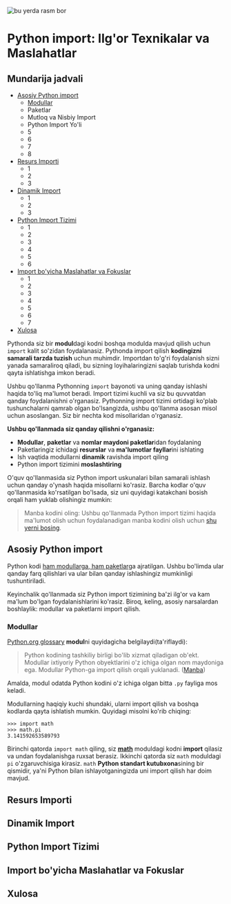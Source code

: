 ![bu yerda rasm bor](https://realpython.com/cdn-cgi/image/width=960,format=auto/https://files.realpython.com/media/Python-Imports_Watermarked.ae72c8a00197.jpg)
# Python import: Ilg'or Texnikalar va Maslahatlar
## Mundarija jadvali
* [Asosiy Python import](https://github.com/ShodmonovZafar/import_python#asosiy-python-import)
    + [Modullar](https://github.com/ShodmonovZafar/import_python#modullar)
    + Paketlar
    + Mutloq va Nisbiy Import
    + Python Import Yo'li
    + 5
    + 6
    + 7
    + 8
* [Resurs Importi](https://github.com/ShodmonovZafar/import_python#resurs-importi)
    + 1
    + 2
    + 3
* [Dinamik Import](https://github.com/ShodmonovZafar/import_python#dinamik-import)
    + 1
    + 2
    + 3
* [Python Import Tizimi](https://github.com/ShodmonovZafar/import_python#python-import-tizimi)
    + 1
    + 2
    + 3
    + 4
    + 5
    + 6
* [Import bo'yicha Maslahatlar va Fokuslar](https://github.com/ShodmonovZafar/import_python#import-boyicha-maslahatlar-va-fokuslar)
    + 1
    + 2
    + 3
    + 4
    + 5
    + 6
    + 7
* [Xulosa](https://github.com/ShodmonovZafar/import_python#xulosa)

Pythonda siz bir **modul**dagi kodni boshqa modulda mavjud qilish uchun `import` kalit so'zidan foydalanasiz. Pythonda import qilish **kodingizni samarali tarzda tuzish** uchun muhimdir. Importdan to'g'ri foydalanish sizni yanada samaraliroq qiladi, bu sizning loyihalaringizni saqlab turishda kodni qayta ishlatishga imkon beradi.

Ushbu qo'llanma Pythonning `import` bayonoti va uning qanday ishlashi haqida to'liq ma'lumot beradi. Import tizimi kuchli va siz bu quvvatdan qanday foydalanishni o'rganasiz. Pythonning import tizimi ortidagi ko'plab tushunchalarni qamrab olgan bo'lsangizda, ushbu qo'llanma asosan misol uchun asoslangan. Siz bir nechta kod misollaridan o'rganasiz.

**Ushbu qo'llanmada siz qanday qilishni o'rganasiz:**
* **Modullar**, **paketlar** va **nomlar maydoni paketlar**idan foydalaning
* Paketlaringiz ichidagi **resurslar** va **ma'lumotlar fayllar**ini ishlating
* Ish vaqtida modullarni **dinamik** ravishda import qiling
* Python import tizimini **moslashtiring**

<!-- https://realpython.com/bonus/python-import/ -->
O'quv qo'llanmasida siz Python import uskunalari bilan samarali ishlash uchun qanday o'ynash haqida misollarni ko'rasiz. Barcha kodlar o'quv qo'llanmasida ko'rsatilgan bo'lsada, siz uni quyidagi katakchani bosish orqali ham yuklab olishingiz mumkin:
> Manba kodini oling: Ushbu qo'llanmada Python import tizimi haqida ma'lumot olish uchun foydalanadigan manba kodini olish uchun [shu yerni bosing](https://realpython.com/bonus/python-import/).

## Asosiy Python import
Python kodi [ham modullarga, ham paketlar](https://github.com/ShodmonovZafar/modules_and_packages#modules_and_packages)ga ajratilgan. Ushbu bo'limda ular qanday farq qilishlari va ular bilan qanday ishlashingiz mumkinligi tushuntiriladi.

Keyinchalik qo'llanmada siz Python import tizimining ba'zi ilg'or va kam ma'lum bo'lgan foydalanishlarini ko'rasiz. Biroq, keling, asosiy narsalardan boshlaylik: modullar va paketlarni import qilish.

### Modullar

[Python.org glossary](https://docs.python.org/glossary.html) **modul**ni quyidagicha belgilaydi(ta'riflaydi):
> Python kodining tashkiliy birligi bo'lib xizmat qiladigan ob'ekt. Modullar ixtiyoriy Python obyektlarini o'z ichiga olgan nom maydoniga ega. Modullar Python-ga import qilish orqali yuklanadi. ([Manba](https://docs.python.org/glossary.html#term-module))

Amalda, modul odatda Python kodini o'z ichiga olgan bitta `.py` fayliga mos keladi.

Modullarning haqiqiy kuchi shundaki, ularni import qilish va boshqa kodlarda qayta ishlatish mumkin. Quyidagi misolni ko'rib chiqing:
```
>>> import math
>>> math.pi
3.141592653589793
```
Birinchi qatorda `import math` qiling, siz [**math**]() moduldagi kodni **import** qilasiz va undan foydalanishga ruxsat berasiz. Ikkinchi qatorda siz `math` moduldagi `pi` o'zgaruvchisiga kirasiz. `math` **Python standart kutubxona**sining bir qismidir, ya'ni Python bilan ishlayotganingizda uni import qilish har doim mavjud.
## Resurs Importi
## Dinamik Import
## Python Import Tizimi
## Import bo'yicha Maslahatlar va Fokuslar
## Xulosa
